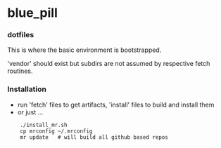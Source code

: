 # blue_pill

### dotfiles

This is where the basic environment is bootstrapped.

'vendor' should exist but subdirs are not assumed by respective fetch routines.

### Installation

- run 'fetch' files to get artifacts, 'install' files to build and install 
them
- or just ...

```
	./install_mr.sh
	cp mrconfig ~/.mrconfig
	mr update   # will build all github based repos
```

